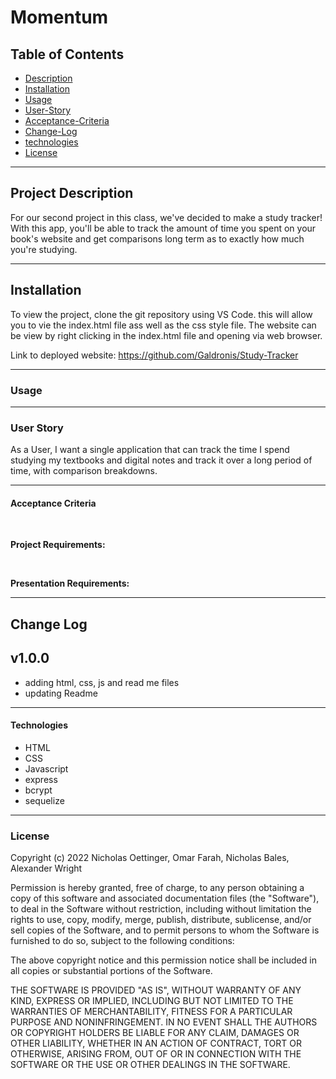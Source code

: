 # Momentum



## Table of Contents 

- [Description](#description)
- [Installation](#installation)
- [Usage](#usage)
- [User-Story](#user-story)
- [Acceptance-Criteria](#acceptance-criteria)
- [Change-Log](#change-log)
- [technologies](#technologies)
- [License](#license)

---

## Project Description 

For our second project in this class, we've decided to make a study tracker! With this app, you'll be able to track the amount of time you spent on your book's website and get comparisons long term as to exactly how much you're studying. 

---

## Installation

To view the project, clone the git repository using VS Code. this will allow you to vie the index.html file ass well as the css style file. The website can be view by right clicking in the index.html file and opening via web browser.

Link to deployed website: https://github.com/Galdronis/Study-Tracker

---

### Usage



---

### User Story

As a User, I want a single application that can track the time I spend studying my textbooks and digital notes and track it over a long period of time, with comparison breakdowns.

---

#### Acceptance Criteria

<br>  


**Project Requirements:**



<br>  

**Presentation Requirements:**


---


## Change Log
## v1.0.0

- adding html, css, js and read me files
- updating Readme


---

#### Technologies

- HTML
- CSS
- Javascript
- express
- bcrypt
- sequelize


---

### License

Copyright (c) 2022  Nicholas Oettinger, Omar Farah, Nicholas Bales, Alexander Wright

Permission is hereby granted, free of charge, to any person obtaining a copy of this software and associated documentation files (the "Software"), to deal in the Software without restriction, including without limitation the rights to use, copy, modify, merge, publish, distribute, sublicense, and/or sell copies of the Software, and to permit persons to whom the Software is furnished to do so, subject to the following conditions:

The above copyright notice and this permission notice shall be included in all copies or substantial portions of the Software.

THE SOFTWARE IS PROVIDED "AS IS", WITHOUT WARRANTY OF ANY KIND, EXPRESS OR IMPLIED, INCLUDING BUT NOT LIMITED TO THE WARRANTIES OF MERCHANTABILITY, FITNESS FOR A PARTICULAR PURPOSE AND NONINFRINGEMENT. IN NO EVENT SHALL THE AUTHORS OR COPYRIGHT HOLDERS BE LIABLE FOR ANY CLAIM, DAMAGES OR OTHER LIABILITY, WHETHER IN AN ACTION OF CONTRACT, TORT OR OTHERWISE, ARISING FROM, OUT OF OR IN CONNECTION WITH THE SOFTWARE OR THE USE OR OTHER DEALINGS IN THE SOFTWARE.
